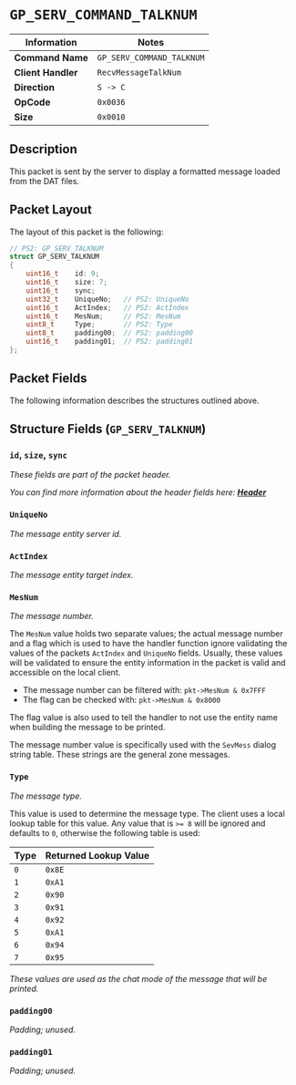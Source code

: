 # `GP_SERV_COMMAND_TALKNUM`

| Information               | Notes |
|---                        |---    |
| **Command Name**          | `GP_SERV_COMMAND_TALKNUM` |
| **Client Handler**        | `RecvMessageTalkNum` |
| **Direction**             | `S -> C` |
| **OpCode**                | `0x0036` |
| **Size**                  | `0x0010` |

## Description

This packet is sent by the server to display a formatted message loaded from the DAT files.

## Packet Layout

The layout of this packet is the following:

```cpp
// PS2: GP_SERV_TALKNUM
struct GP_SERV_TALKNUM
{
    uint16_t    id: 9;
    uint16_t    size: 7;
    uint16_t    sync;
    uint32_t    UniqueNo;   // PS2: UniqueNo
    uint16_t    ActIndex;   // PS2: ActIndex
    uint16_t    MesNum;     // PS2: MesNum
    uint8_t     Type;       // PS2: Type
    uint8_t     padding00;  // PS2: padding00
    uint16_t    padding01;  // PS2: padding01
};
```

## Packet Fields

The following information describes the structures outlined above.

## Structure Fields (`GP_SERV_TALKNUM`)

### `id`, `size`, `sync`

_These fields are part of the packet header._

_You can find more information about the header fields here: [**Header**](/world/HEADER.md)_

### `UniqueNo`

_The message entity server id._

### `ActIndex`

_The message entity target index._

### `MesNum`

_The message number._

The `MesNum` value holds two separate values; the actual message number and a flag which is used to have the handler function ignore validating the values of the packets `ActIndex` and `UniqueNo` fields. Usually, these values will be validated to ensure the entity information in the packet is valid and accessible on the local client.

  - The message number can be filtered with: `pkt->MesNum & 0x7FFF`
  - The flag can be checked with: `pkt->MesNum & 0x8000`

The flag value is also used to tell the handler to not use the entity name when building the message to be printed.

The message number value is specifically used with the `SevMess` dialog string table. These strings are the general zone messages.

### `Type`

_The message type._

This value is used to determine the message type. The client uses a local lookup table for this value. Any value that is `>= 8` will be ignored and defaults to `0`, otherwise the following table is used:

| Type | Returned Lookup Value |
| --- | --- |
| `0` | `0x8E` |
| `1` | `0xA1` |
| `2` | `0x90` |
| `3` | `0x91` |
| `4` | `0x92` |
| `5` | `0xA1` |
| `6` | `0x94` |
| `7` | `0x95` |

_These values are used as the chat mode of the message that will be printed._

### `padding00`

_Padding; unused._

### `padding01`

_Padding; unused._
